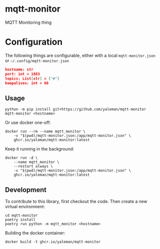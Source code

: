 # mqtt-monitor

MQTT Monitoring thing

# Configuration 

The following things are configurable, either with a local `mqtt-monitor.json` or `~/.config/mqtt-monitor.json`

```json
hostname: str
port: int = 1883
topics: List[str] = ["#"]
keepalives: int = 60
```

## Usage

```shell
python -m pip install git+https://github.com/yaleman/mqtt-monitor
mqtt-monitor <hostname>
```

Or use docker one-off:

```shell
docker run --rm --name mqtt_monitor \
    -v "$(pwd)/mqtt-monitor.json:/app/mqtt-monitor.json" \
    ghcr.io/yaleman/mqtt-monitor:latest
```

Keep it running in the background:

```shell
docker run -d \
    --name mqtt_monitor \
    --restart always \
    -v "$(pwd)/mqtt-monitor.json:/app/mqtt-monitor.json" \
    ghcr.io/yaleman/mqtt-monitor:latest
```

## Development

To contribute to this library, first checkout the code. Then create a new virtual environment:

    cd mqtt-monitor
    poetry install
    poetry run python -m mqtt_monitor <hostname>

Building the docker container:

```shell
docker build -t ghcr.io/yaleman/mqtt-monitor
```